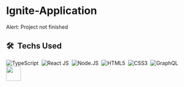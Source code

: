# Ignite-Application
Alert: Project not finished



## 🛠️ &nbsp;Techs Used 
![TypeScript](https://img.shields.io/badge/-TypeScript-05122A?style=flat&logo=typescript)&nbsp;
![React JS](https://img.shields.io/badge/-ReactJS-05122A?style=flat&logo=react)&nbsp;
![Node.JS](https://img.shields.io/badge/-NodeJS-05122A?style=flat&logo=node.js)&nbsp;
![HTML5](https://img.shields.io/badge/-HTML5-05122A?style=flat&logo=html5)&nbsp;
![CSS3](https://img.shields.io/badge/-CSS-05122A?style=flat&logo=css3)&nbsp;
![GraphQL](https://img.shields.io/badge/-GraphQL-05122A?style=flat&logo=graphql)&nbsp;
<img width="40px" src="https://cdn.jsdelivr.net/gh/devicons/devicon/icons/tailwindcss/tailwindcss-original-wordmark.svg" />
          
